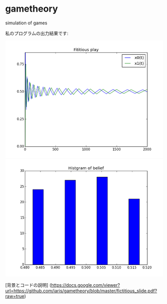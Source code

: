 gametheory
==========

simulation of games

私のプログラムの出力結果です:

<img src="fictitious_play.png" alt="fictitious_play" width="500"/>
<img src="fictitious_play_hist.png" alt="fictitious_play_hist" width="500"/>

[背景とコードの説明]
(https://docs.google.com/viewer?url=https://github.com/iaris/gametheory/blob/master/fictitious_slide.pdf?raw=true)
